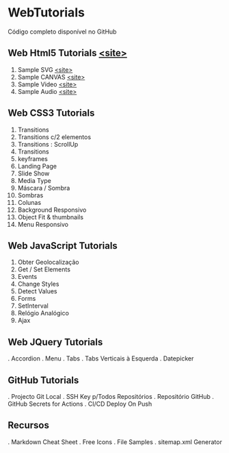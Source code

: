 # WebTutorials

Código completo disponível no GitHub

## Web Html5 Tutorials [&lt;site&gt;](http://paulomatos.stepinportugal.com/WebTutorials/index.html#html5)

1. Sample SVG [&lt;site&gt;](http://paulomatos.stepinportugal.com/WebTutorials/html5/01_SVG.html)
2. Sample CANVAS [&lt;site&gt;](http://paulomatos.stepinportugal.com/WebTutorials/html5/02_CANVAS.html)
3. Sample Video [&lt;site&gt;](http://paulomatos.stepinportugal.com/WebTutorials/html5/04_Video.html)
4. Sample Audio [&lt;site&gt;](http://paulomatos.stepinportugal.com/WebTutorials/html5/05_Audio.html)

## Web CSS3 Tutorials

1. Transitions
2. Transitions c/2 elementos
3. Transitions : ScrollUp
4. Transitions
5. keyframes
6. Landing Page
7. Slide Show
8. Media Type
9. Máscara / Sombra
10. Sombras
11. Colunas
12. Background Responsivo
13. Object Fit & thumbnails
14. Menu Responsivo

## Web JavaScript Tutorials

1. Obter Geolocalização
2. Get / Set Elements
3. Events
4. Change Styles
5. Detect Values
6. Forms
7. SetInterval
8. Relógio Analógico
9. Ajax

## Web JQuery Tutorials

. Accordion
. Menu
. Tabs
. Tabs Verticais à Esquerda
. Datepicker

## GitHub Tutorials

. Projecto Git Local
. SSH Key p/Todos Repositórios
. Repositório GitHub
. GitHub Secrets for Actions
. CI/CD Deploy On Push

## Recursos

. Markdown Cheat Sheet
. Free Icons
. File Samples
. sitemap.xml Generator
